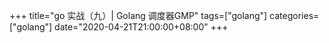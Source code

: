 +++
title="go 实战（九）| Golang 调度器GMP"
tags=["golang"]
categories=["golang"]
date="2020-04-21T21:00:00+08:00"
+++